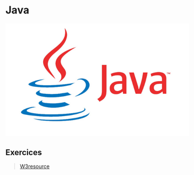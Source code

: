 # Java

![logojava](../assets/java-logo.jpg)

## Exercices

> [W3resource](https://www.w3resource.com/java-exercises/)

